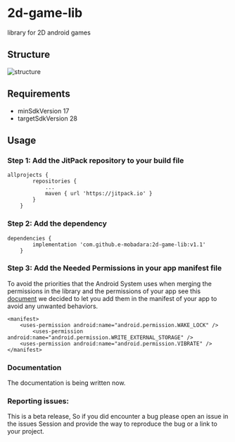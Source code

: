 # 2d-game-lib
library for 2D android games

## Structure
![structure](https://raw.githubusercontent.com/e-mobadara/2d-game-lib/screenshots/structure.png)

## Requirements 
- minSdkVersion 17
- targetSdkVersion 28

## Usage

### Step 1: Add the JitPack repository to your build file

```
allprojects {
		repositories {
			...
			maven { url 'https://jitpack.io' }
		}
	}
```

### Step 2: Add the dependency
```
dependencies {
		implementation 'com.github.e-mobadara:2d-game-lib:v1.1'
	}
```

### Step 3: Add the Needed Permissions in your app manifest file
To avoid the priorities that the Android System uses when merging the permissions in the library and the permissions of your app  see this [document](https://developer.android.com/studio/build/manifest-merge.html "Document") we decided to let you add them in the manifest of your app to avoid any unwanted behaviors. 
```
<manifest>
	<uses-permission android:name="android.permission.WAKE_LOCK" />
    	<uses-permission android:name="android.permission.WRITE_EXTERNAL_STORAGE" />
   	<uses-permission android:name="android.permission.VIBRATE" />
</manifest>
```

### Documentation 
The documentation is being written now. 

### Reporting issues:
This is a beta release, So if you did encounter a bug please open an issue in the issues Session and provide the way to reproduce the bug or a link to your project. 
